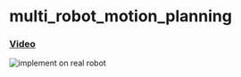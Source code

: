 # multi_robot_motion_planning

### [Video](https://youtu.be/Pgixuv1agV0)


![implement on real robot](two_robots_rrt_test.gif)
